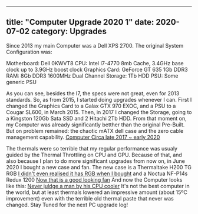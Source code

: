 -----
title: "Computer Upgrade 2020 1"
date: 2020-07-02
category: Upgrades
-----

Since 2013 my main Computer was a Dell XPS 2700. The original System Configuration was:

Motherboard: Dell 0KWVT8
CPU: Intel I7-4770 8mb Cache, 3.4GHz base clock up to 3.9GHz boost clock
Graphics Card: GeForce GT 635 1Gb DDR3
RAM: 8Gb DDR3 1600MHz Dual Channel
Storage: 1Tb HDD
PSU: Some generic PSU

As you can see, besides the I7, the specs were not great, even for 2013 standards. So, as from 2015, I started doing upgrades whenever I can. First I changed the Graphics Card to a Galax GTX 970 EXOC, and a PSU to a Cougar SL600, in March 2015.
Then, in 2017 I changed the Storage, going to a Kingston 120Gb Sata SSD and 2 Hitachi 2Tb HDD. From that moment on, my Computer was already significantly betther than the original Pre-Built.
But on problem remained: the chaotic mATX dell case and the zero cable management capability.
[Computer Circa late 2017 ~ early 2020](pics/2020-07-02/Old_pc.jpg)

The thermals were so terrible that my regular performance was usualy guided by the Thermal Throttling on CPU and GPU. Because of that, and also because I plan to do more significant upgrades from now on, in June 2020 I bought a new case and fan.
The new case is a Thermaltake H200 TG RGB [I didn't even realised it has RGB when I bought](pics/2020-07-02/Case.jpg) and a Noctua NF-P14s Redux 1200 [Now that is a good looking fan](pics/2020-07-02/Fan.jpg)
And now the Computer looks like this:
[Never juldge a man by his CPU cooler](pics/2020-07-02/New_pc.jpg)
It's not the best computer in the world, but at least thermals lowered an impressive amount (about 15ºC improvement) even with the terrible old thermal paste that never was changed.
Stay Tuned for the next PC upgrade log!

